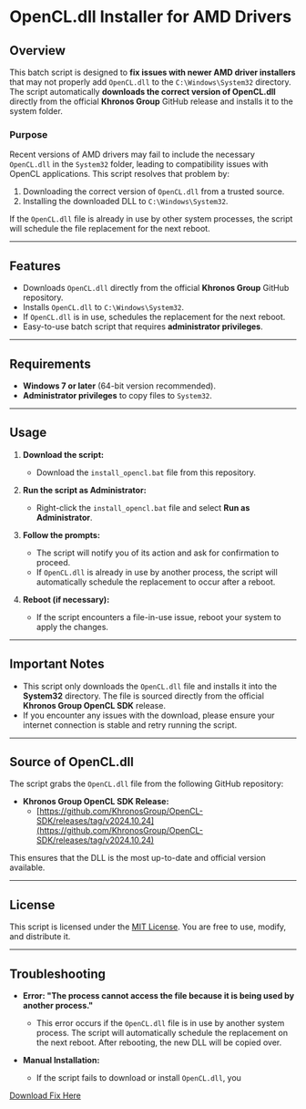# OpenCL.dll Installer for AMD Drivers

## Overview

This batch script is designed to **fix issues with newer AMD driver installers** that may not properly add `OpenCL.dll` to the `C:\Windows\System32` directory. The script automatically **downloads the correct version of OpenCL.dll** directly from the official **Khronos Group** GitHub release and installs it to the system folder.

### Purpose

Recent versions of AMD drivers may fail to include the necessary `OpenCL.dll` in the `System32` folder, leading to compatibility issues with OpenCL applications. This script resolves that problem by:

1. Downloading the correct version of `OpenCL.dll` from a trusted source.
2. Installing the downloaded DLL to `C:\Windows\System32`.

If the `OpenCL.dll` file is already in use by other system processes, the script will schedule the file replacement for the next reboot.

---

## Features

- Downloads `OpenCL.dll` directly from the official **Khronos Group** GitHub repository.
- Installs `OpenCL.dll` to `C:\Windows\System32`.
- If `OpenCL.dll` is in use, schedules the replacement for the next reboot.
- Easy-to-use batch script that requires **administrator privileges**.

---

## Requirements

- **Windows 7 or later** (64-bit version recommended).
- **Administrator privileges** to copy files to `System32`.

---

## Usage

1. **Download the script:**
   - Download the `install_opencl.bat` file from this repository.

2. **Run the script as Administrator:**
   - Right-click the `install_opencl.bat` file and select **Run as Administrator**.

3. **Follow the prompts:**
   - The script will notify you of its action and ask for confirmation to proceed.
   - If `OpenCL.dll` is already in use by another process, the script will automatically schedule the replacement to occur after a reboot.

4. **Reboot (if necessary):**
   - If the script encounters a file-in-use issue, reboot your system to apply the changes.

---

## Important Notes

- This script only downloads the `OpenCL.dll` file and installs it into the **System32** directory. The file is sourced directly from the official **Khronos Group OpenCL SDK** release.
- If you encounter any issues with the download, please ensure your internet connection is stable and retry running the script.

---

## Source of OpenCL.dll

The script grabs the `OpenCL.dll` file from the following GitHub repository:

- **Khronos Group OpenCL SDK Release:**
  - [https://github.com/KhronosGroup/OpenCL-SDK/releases/tag/v2024.10.24](https://github.com/KhronosGroup/OpenCL-SDK/releases/tag/v2024.10.24)

This ensures that the DLL is the most up-to-date and official version available.

---

## License

This script is licensed under the [MIT License](LICENSE). You are free to use, modify, and distribute it.

---

## Troubleshooting

- **Error: "The process cannot access the file because it is being used by another process."**
  - This error occurs if the `OpenCL.dll` file is in use by another system process. The script will automatically schedule the replacement on the next reboot. After rebooting, the new DLL will be copied over.
  
- **Manual Installation:**
  - If the script fails to download or install `OpenCL.dll`, you


[Download Fix Here](https://github.com/sykhangdha/OpenCL-AMD-fix/releases/tag/Release1)
